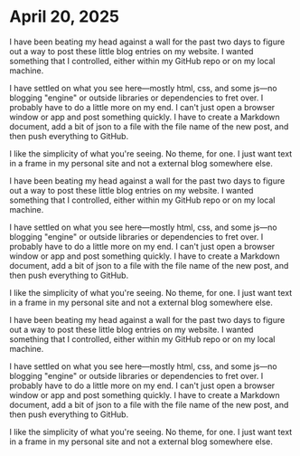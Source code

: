 # April 20, 2025

I have been beating my head against a wall for the past two days to figure out a way to post these little blog entries on my website. I wanted something that I controlled, either within my GitHub repo or on my local machine. 

I have settled on what you see here—mostly html, css, and some js—no blogging "engine" or outside libraries or dependencies to fret over. I probably have to do a little more on my end. I can't just open a browser window or app and post something quickly. I have to create a Markdown document, add a bit of json to a file with the file name of the new post, and then push everything to GitHub.

I like the simplicity of what you're seeing. No theme, for one. I just want text in a frame in my personal site and not a external blog somewhere else.

I have been beating my head against a wall for the past two days to figure out a way to post these little blog entries on my website. I wanted something that I controlled, either within my GitHub repo or on my local machine. 

I have settled on what you see here—mostly html, css, and some js—no blogging "engine" or outside libraries or dependencies to fret over. I probably have to do a little more on my end. I can't just open a browser window or app and post something quickly. I have to create a Markdown document, add a bit of json to a file with the file name of the new post, and then push everything to GitHub.

I like the simplicity of what you're seeing. No theme, for one. I just want text in a frame in my personal site and not a external blog somewhere else.

I have been beating my head against a wall for the past two days to figure out a way to post these little blog entries on my website. I wanted something that I controlled, either within my GitHub repo or on my local machine. 

I have settled on what you see here—mostly html, css, and some js—no blogging "engine" or outside libraries or dependencies to fret over. I probably have to do a little more on my end. I can't just open a browser window or app and post something quickly. I have to create a Markdown document, add a bit of json to a file with the file name of the new post, and then push everything to GitHub.

I like the simplicity of what you're seeing. No theme, for one. I just want text in a frame in my personal site and not a external blog somewhere else.